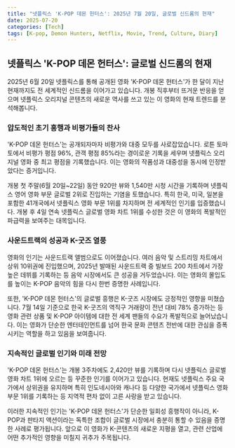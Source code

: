 ```yaml
---
title: "넷플릭스 'K-POP 데몬 헌터스': 2025년 7월 20일, 글로벌 신드롬의 현재"
date: 2025-07-20
categories: [Tech]
tags: [K-pop, Demon Hunters, Netflix, Movie, Trend, Culture, Diary]
---
```


## 넷플릭스 'K-POP 데몬 헌터스': 글로벌 신드롬의 현재

2025년 6월 20일 넷플릭스를 통해 공개된 영화 'K-POP 데몬 헌터스'가 한 달이 지난 현재까지도 전 세계적인 신드롬을 이어가고 있습니다. 개봉 직후부터 뜨거운 반응을 얻으며 넷플릭스 오리지널 콘텐츠의 새로운 역사를 쓰고 있는 이 영화의 현재 트렌드를 분석해봅니다.

### 압도적인 초기 흥행과 비평가들의 찬사

'K-POP 데몬 헌터스'는 공개되자마자 비평가와 대중 모두를 사로잡았습니다. 로튼 토마토에서 비평가 평점 96%, 관객 평점 85%라는 경이로운 기록을 세우며 넷플릭스 오리지널 영화 중 최고 평점을 기록했습니다. 이는 영화의 작품성과 대중성을 동시에 인정받았다는 증거입니다.

개봉 첫 주말(6월 20일~22일) 동안 920만 뷰와 1,540만 시청 시간을 기록하며 넷플릭스 영어 영화 부문 글로벌 2위로 진입하는 기염을 토했습니다. 특히 한국, 미국, 일본을 포함한 41개국에서 넷플릭스 영화 부문 1위를 차지하며 전 세계적인 인기를 입증했습니다. 개봉 후 4일 연속 넷플릭스 글로벌 영화 차트 1위를 수성한 것은 이 영화의 폭발적인 파급력을 보여주는 대목입니다.

### 사운드트랙의 성공과 K-굿즈 열풍

영화의 인기는 사운드트랙 앨범으로도 이어졌습니다. 여러 음악 및 스트리밍 차트에서 상위 10위권에 진입했으며, 2025년 발매된 사운드트랙 중 빌보드 200 차트에서 가장 높은 데뷔를 기록하는 등 음악 시장에서도 큰 성공을 거두었습니다. 이는 영화의 몰입도를 높이는 K-POP 음악의 힘을 다시 한번 증명한 사례입니다.

또한, 'K-POP 데몬 헌터스'의 글로벌 흥행은 K-굿즈 시장에도 긍정적인 영향을 미쳤습니다. 7월 14일 기준으로 한국 K-굿즈의 역직구 거래량이 전년 대비 78% 증가하는 등 영화 관련 상품 및 K-POP 아이템에 대한 전 세계 팬들의 수요가 폭발적으로 늘어났습니다. 이는 영화가 단순한 엔터테인먼트를 넘어 한국 문화 콘텐츠 전반에 대한 관심을 증폭시키는 역할을 하고 있음을 보여줍니다.

### 지속적인 글로벌 인기와 미래 전망

'K-POP 데몬 헌터스'는 개봉 3주차에도 2,420만 뷰를 기록하며 다시 넷플릭스 글로벌 영화 차트 1위에 오르는 등 꾸준한 인기를 이어가고 있습니다. 현재도 넷플릭스 주요 국가에서 상위권을 유지하며 특히 인도네시아와 캐나다 등 다양한 국가에서 넷플릭스 영화 부문 1위를 기록하는 등 지역적 편차 없이 고른 사랑을 받고 있습니다.

이러한 지속적인 인기는 'K-POP 데몬 헌터스'가 단순한 일회성 흥행작이 아니라, K-POP과 판타지 액션이라는 독특한 조합이 글로벌 시장에서 충분히 통할 수 있음을 증명한 사례로 평가됩니다. 앞으로 이 영화가 K-콘텐츠의 새로운 지평을 열고, 관련 산업에 어떤 추가적인 영향을 미칠지 귀추가 주목됩니다.
